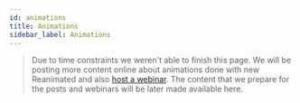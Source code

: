 ```yaml
---
id: animations
title: Animations
sidebar_label: Animations
---
```


> Due to time constraints we weren't able to finish this page.
> We will be posting more content online about animations done with new Reanimated and also [host a webinar](https://swmansion.com/academy).
> The content that we prepare for the posts and webinars will be later made available here.
